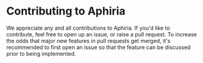 # Contributing to Aphiria

We appreciate any and all contributions to Aphiria.  If you'd like to contribute, feel free to open up an issue, or raise a pull request.  To increase the odds that major new features in pull requests get merged, it's recommended to first open an issue so that the feature can be discussed prior to being implemented.
